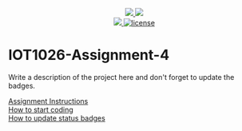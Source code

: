 <p align="center">
	<a href="https://github.com/heyravnvir/IOT1026-Assignment-4/actions/workflows/ci.yml">
    <img src="https://github.com/heyravnvir/IOT1026-Assignment-4/actions/workflows/ci.yml/badge.svg"/>
    </a>
	<a href="https://github.com/heyravnvir/IOT1026-Assignment-4/actions/workflows/formatting.yml">
    <img src="https://github.com/heyravnvir/IOT1026-Assignment-4/actions/workflows/formatting.yml/badge.svg"/>
	<br/>
    <a href="https://codecov.io/gh/heyravnvir/IOT1026-Assignment-4" > 
    <img src="https://codecov.io/gh/heyravnvir/IOT1026-Assignment-4/branch/main/graph/badge.svg?token=JS0857X5JD"/> 
	<img title="MIT License" alt="license" src="https://img.shields.io/badge/license-MIT-informational?style=flat-square">	
    </a>
</p>

# IOT1026-Assignment-4
Write a description of the project here and don't forget to update the badges.  

[Assignment Instructions](docs/instructions.md)  
[How to start coding](docs/how-to-use.md)  
[How to update status badges](docs/how-to-update-badges.md)
